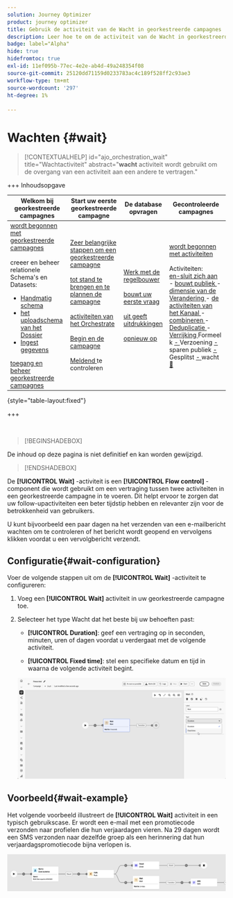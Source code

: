 ```yaml
---
solution: Journey Optimizer
product: journey optimizer
title: Gebruik de activiteit van de Wacht in georkestreerde campagnes
description: Leer hoe te om de activiteit van de Wacht in georkestreerde campagnes te gebruiken
badge: label="Alpha"
hide: true
hidefromtoc: true
exl-id: 11ef095b-77ec-4e2e-ab4d-49a248354f08
source-git-commit: 25120dd71159d0233783ac4c189f528ff2c93ae3
workflow-type: tm+mt
source-wordcount: '297'
ht-degree: 1%

---
```


# Wachten {#wait}

>[!CONTEXTUALHELP]
>id="ajo_orchestration_wait"
>title="Wachtactiviteit"
>abstract="**wacht** activiteit wordt gebruikt om de overgang van een activiteit aan een andere te vertragen."


+++ Inhoudsopgave

| Welkom bij georkestreerde campagnes | Start uw eerste georkestreerde campagne | De database opvragen | Gecontroleerde campagnes |
|---|---|---|---|
| [ wordt begonnen met georkestreerde campagnes ](../gs-orchestrated-campaigns.md)<br/><br/> creeer en beheer relationele Schema&#39;s en Datasets:</br> <ul><li>[ Handmatig schema ](../manual-schema.md)</li><li>[ het uploadschema van het Dossier ](../file-upload-schema.md)</li><li>[ Ingest gegevens ](../ingest-data.md)</li></ul>[ toegang en beheer georkestreerde campagnes ](../access-manage-orchestrated-campaigns.md) | [ Zeer belangrijke stappen om een georkestreerde campagne ](../gs-campaign-creation.md)<br/><br/>[ tot stand te brengen en te plannen de campagne ](../create-orchestrated-campaign.md)<br/><br/>[ activiteiten van het Orchestrate ](../orchestrate-activities.md)<br/><br/>[ Begin en de campagne ](../start-monitor-campaigns.md)<br/><br/>[ Meldend ](../reporting-campaigns.md) te controleren | [ Werk met de regelbouwer ](../orchestrated-rule-builder.md)<br/><br/>[ bouwt uw eerste vraag ](../build-query.md)<br/><br/>[ uit geeft uitdrukkingen ](../edit-expressions.md)<br/><br/>[ opnieuw op ](../retarget.md) | [ wordt begonnen met activiteiten ](about-activities.md)<br/><br/> Activiteiten:<br/>[ en-sluit zich aan ](and-join.md) - [ bouwt publiek ](build-audience.md) - [ dimensie van de Verandering ](change-dimension.md) - [ de activiteiten van het Kanaal ](channels.md) - [ combineren ](combine.md) - [ Deduplicatie ](deduplication.md) - [ Verrijking ](enrichment.md) Formeel k [ - ](fork.md) Verzoening [ - ](reconciliation.md) sparen publiek [ - ](save-audience.md) Gesplitst [ - ](split.md) wacht <b>[&#128279;](wait.md)</b> |

{style="table-layout:fixed"}

+++

<br/>

>[!BEGINSHADEBOX]

De inhoud op deze pagina is niet definitief en kan worden gewijzigd.

>[!ENDSHADEBOX]

De **[!UICONTROL Wait]** -activiteit is een **[!UICONTROL Flow control]** -component die wordt gebruikt om een vertraging tussen twee activiteiten in een georkestreerde campagne in te voeren. Dit helpt ervoor te zorgen dat uw follow-upactiviteiten een beter tijdstip hebben en relevanter zijn voor de betrokkenheid van gebruikers.

U kunt bijvoorbeeld een paar dagen na het verzenden van een e-mailbericht wachten om te controleren of het bericht wordt geopend en vervolgens klikken voordat u een vervolgbericht verzendt.

## Configuratie{#wait-configuration}

Voer de volgende stappen uit om de **[!UICONTROL Wait]** -activiteit te configureren:

1. Voeg een **[!UICONTROL Wait]** activiteit in uw georkestreerde campagne toe.

1. Selecteer het type Wacht dat het beste bij uw behoeften past:

   * **[!UICONTROL Duration]**: geef een vertraging op in seconden, minuten, uren of dagen voordat u verdergaat met de volgende activiteit.

   * **[!UICONTROL Fixed time]**: stel een specifieke datum en tijd in waarna de volgende activiteit begint.

   ![](../assets/wait_activity.png)

## Voorbeeld{#wait-example}

Het volgende voorbeeld illustreert de **[!UICONTROL Wait]** activiteit in een typisch gebruikscase.  Er wordt een e-mail met een promotiecode verzonden naar profielen die hun verjaardagen vieren. Na 29 dagen wordt een SMS verzonden naar dezelfde groep als een herinnering dat hun verjaardagspromotiecode bijna verlopen is.

![](../assets/wait-example.png)
